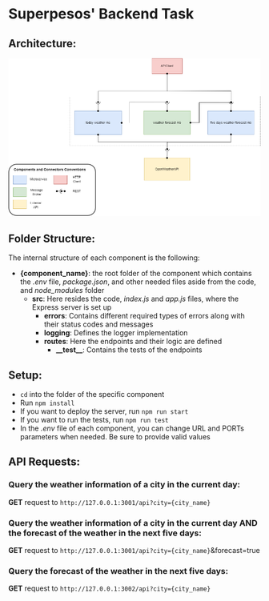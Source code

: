 # Superpesos' Backend Task

## Architecture:

![Components and Connectors View](./architecture.png)

## Folder Structure:

The internal structure of each component is the following:

- **{component_name}**: the root folder of the component which contains the *.env* file, *package.json*, and other needed files aside from the code, and *node_modules* folder 
  - **src**: Here resides the code, *index.js* and *app.js* files, where the Express server is set up
    - **errors**: Contains different required types of errors along with their status codes and messages
    - **logging**: Defines the logger implementation
    - **routes**: Here the endpoints and their logic are defined
      - **\_\_test\_\_**: Contains the tests of the endpoints

## Setup:

- `cd` into the folder of the specific component
- Run `npm install`
- If you want to deploy the server, run `npm run start`
- If you want to run the tests, run `npm run test`
- In the *.env* file of each component, you can change URL and PORTs parameters when needed. Be sure to provide valid values

## API Requests:

### Query the weather information of a city in the current day:

**GET** request to `http://127.0.0.1:3001/api?city={city_name}`

### Query the weather information of a city in the current day AND the forecast of the weather in the next five days:

**GET** request to `http://127.0.0.1:3001/api?city={city_name}`&forecast=true

### Query the forecast of the weather in the next five days:

**GET** request to `http://127.0.0.1:3002/api?city={city_name}`
